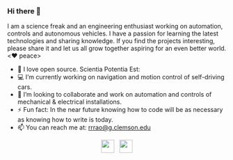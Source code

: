 ### Hi there 👋
<p>I am a science freak and an engineering enthusiast working on automation, controls and autonomous vehicles. I have a passion for learning the latest technologies and sharing  knowledge. If you find the projects interesting, please share it and let us all grow together aspiring for an even better world. <❤️ peace></p>
  
- 🚀 I love open source. Scientia Potentia Est:
- 💻 I’m currently working on navigation and motion control of self-driving cars. 
- 👯 I’m looking to collaborate and work on automation and controls of mechanical & electrical installations.
- ⚡ Fun fact: In the near future knowing how to code will be as necessary as knowing how to write is today.
- 📫 You can reach me at: rrrao@g.clemson.edu

<p align='center'>
<a href="https://dev.to/stephenaulu"><img height="30" src="https://github.com/rrrpawar/alphaworks/blob/master/website_logo.png?raw=true"></a>&nbsp;&nbsp;
<a href="https://www.linkedin.com/in/rrrao/"><img height="30" src="https://github.com/rrrpawar/alphaworks/blob/master/linkedin.png?raw=true"></a>
</p>
